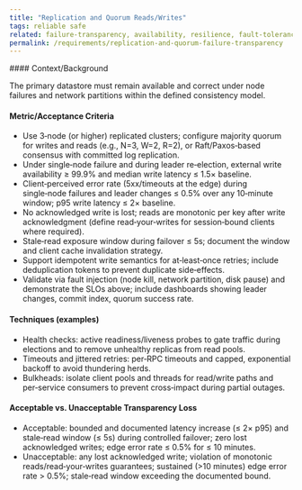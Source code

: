 ```yaml
---
title: "Replication and Quorum Reads/Writes"
tags: reliable safe
related: failure-transparency, availability, resilience, fault-tolerance
permalink: /requirements/replication-and-quorum-failure-transparency
---
```


<div class="quality-requirement" markdown="1">
#### Context/Background

The primary datastore must remain available and correct under node failures and network partitions within the defined consistency model.

#### Metric/Acceptance Criteria

* Use 3‑node (or higher) replicated clusters; configure majority quorum for writes and reads (e.g., N=3, W=2, R=2), or Raft/Paxos‑based consensus with committed log replication.
* Under single‑node failure and during leader re‑election, external write availability ≥ 99.9% and median write latency ≤ 1.5× baseline.
* Client‑perceived error rate (5xx/timeouts at the edge) during single‑node failures and leader changes ≤ 0.5% over any 10‑minute window; p95 write latency ≤ 2× baseline.
* No acknowledged write is lost; reads are monotonic per key after write acknowledgment (define read‑your‑writes for session‑bound clients where required).
* Stale‑read exposure window during failover ≤ 5s; document the window and client cache invalidation strategy.
* Support idempotent write semantics for at‑least‑once retries; include deduplication tokens to prevent duplicate side‑effects.
* Validate via fault injection (node kill, network partition, disk pause) and demonstrate the SLOs above; include dashboards showing leader changes, commit index, quorum success rate.

#### Techniques (examples)

- Health checks: active readiness/liveness probes to gate traffic during elections and to remove unhealthy replicas from read pools.
- Timeouts and jittered retries: per‑RPC timeouts and capped, exponential backoff to avoid thundering herds.
- Bulkheads: isolate client pools and threads for read/write paths and per‑service consumers to prevent cross‑impact during partial outages.

#### Acceptable vs. Unacceptable Transparency Loss

- Acceptable: bounded and documented latency increase (≤ 2× p95) and stale‑read window (≤ 5s) during controlled failover; zero lost acknowledged writes; edge error rate ≤ 0.5% for ≤ 10 minutes.
- Unacceptable: any lost acknowledged write; violation of monotonic reads/read‑your‑writes guarantees; sustained (>10 minutes) edge error rate > 0.5%; stale‑read window exceeding the documented bound.

</div><br>
